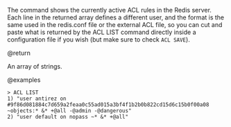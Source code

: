 The command shows the currently active ACL rules in the Redis server. Each line
in the returned array defines a different user, and the format is the same used
in the redis.conf file or the external ACL file, so you can cut and paste what
is returned by the ACL LIST command directly inside a configuration file if you
wish (but make sure to check `ACL SAVE`).

@return

An array of strings.

@examples

```
> ACL LIST
1) "user antirez on #9f86d081884c7d659a2feaa0c55ad015a3bf4f1b2b0b822cd15d6c15b0f00a08 ~objects:* &* +@all -@admin -@dangerous"
2) "user default on nopass ~* &* +@all"
```

